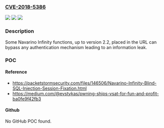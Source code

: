 ### [CVE-2018-5386](https://cve.mitre.org/cgi-bin/cvename.cgi?name=CVE-2018-5386)
![](https://img.shields.io/static/v1?label=Product&message=Infinity&color=blue)
![](https://img.shields.io/static/v1?label=Version&message=2.22.2%20&color=brighgreen)
![](https://img.shields.io/static/v1?label=Vulnerability&message=CWE-288&color=brighgreen)

### Description

Some Navarino Infinity functions, up to version 2.2, placed in the URL can bypass any authentication mechanism leading to an information leak.

### POC

#### Reference
- https://packetstormsecurity.com/files/146506/Navarino-Infinity-Blind-SQL-Injection-Session-Fixation.html
- https://medium.com/@evstykas/pwning-ships-vsat-for-fun-and-profit-ba0fe9f42fb3

#### Github
No GitHub POC found.

